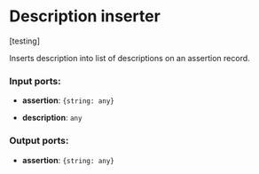 # Description inserter

[testing]

Inserts description into list of descriptions on an assertion record.

### Input ports:

* __assertion__: `{string: any}`


* __description__: `any`


### Output ports:

* __assertion__: `{string: any}`



